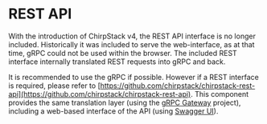 # REST API

With the introduction of ChirpStack v4, the REST API interface is no longer
included. Historically it was included to serve the web-interface, as at
that time, gRPC could not be used within the browser. The included REST
interface internally translated REST requests into gRPC and back.

It is recommended to use the gRPC if possible. However if a REST interface
is required, please refer to [https://github.com/chirpstack/chirpstack-rest-api](https://github.com/chirpstack/chirpstack-rest-api).
This component provides the same translation layer (using the [gRPC Gateway](https://github.com/grpc-ecosystem/grpc-gateway/)
project), including a web-based interface of the API (using [Swagger UI](https://swagger.io/tools/swagger-ui/)).
